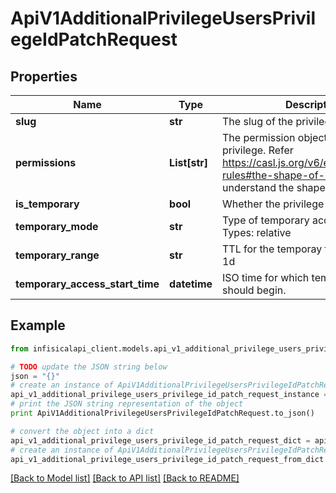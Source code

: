 # ApiV1AdditionalPrivilegeUsersPrivilegeIdPatchRequest


## Properties
Name | Type | Description | Notes
------------ | ------------- | ------------- | -------------
**slug** | **str** | The slug of the privilege to create. | [optional] 
**permissions** | **List[str]** | The permission object for the privilege. Refer https://casl.js.org/v6/en/guide/define-rules#the-shape-of-raw-rule to understand the shape | [optional] 
**is_temporary** | **bool** | Whether the privilege is temporary. | [optional] 
**temporary_mode** | **str** | Type of temporary access given. Types: relative | [optional] 
**temporary_range** | **str** | TTL for the temporay time. Eg: 1m, 1h, 1d | [optional] 
**temporary_access_start_time** | **datetime** | ISO time for which temporary access should begin. | [optional] 

## Example

```python
from infisicalapi_client.models.api_v1_additional_privilege_users_privilege_id_patch_request import ApiV1AdditionalPrivilegeUsersPrivilegeIdPatchRequest

# TODO update the JSON string below
json = "{}"
# create an instance of ApiV1AdditionalPrivilegeUsersPrivilegeIdPatchRequest from a JSON string
api_v1_additional_privilege_users_privilege_id_patch_request_instance = ApiV1AdditionalPrivilegeUsersPrivilegeIdPatchRequest.from_json(json)
# print the JSON string representation of the object
print ApiV1AdditionalPrivilegeUsersPrivilegeIdPatchRequest.to_json()

# convert the object into a dict
api_v1_additional_privilege_users_privilege_id_patch_request_dict = api_v1_additional_privilege_users_privilege_id_patch_request_instance.to_dict()
# create an instance of ApiV1AdditionalPrivilegeUsersPrivilegeIdPatchRequest from a dict
api_v1_additional_privilege_users_privilege_id_patch_request_from_dict = ApiV1AdditionalPrivilegeUsersPrivilegeIdPatchRequest.from_dict(api_v1_additional_privilege_users_privilege_id_patch_request_dict)
```
[[Back to Model list]](../README.md#documentation-for-models) [[Back to API list]](../README.md#documentation-for-api-endpoints) [[Back to README]](../README.md)


